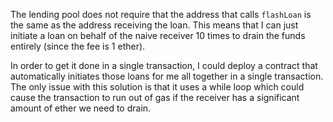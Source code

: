 The lending pool does not require that the address that calls `flashLoan` is the
same as the address receiving the loan. This means that I can just initiate a 
loan on behalf of the naive receiver 10 times to drain the funds entirely (since
the fee is 1 ether).

In order to get it done in a single transaction, I could deploy a 
contract that automatically initiates those loans for me all together in a 
single transaction. The only issue with this solution is that it uses a while 
loop which could cause the transaction to run out of gas if the receiver has a
significant amount of ether we need to drain.